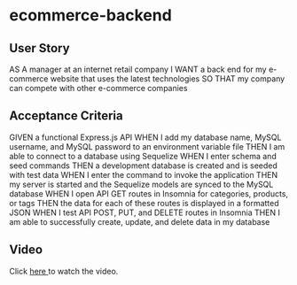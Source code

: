 # ecommerce-backend

## User Story

AS A manager at an internet retail company I WANT a back end for my e-commerce website that uses the latest technologies SO THAT my company can compete with other e-commerce companies

## Acceptance Criteria

GIVEN a functional Express.js API WHEN I add my database name, MySQL username, and MySQL password to an environment variable file THEN I am able to connect to a database using Sequelize WHEN I enter schema and seed commands THEN a development database is created and is seeded with test data WHEN I enter the command to invoke the application THEN my server is started and the Sequelize models are synced to the MySQL database WHEN I open API GET routes in Insomnia for categories, products, or tags THEN the data for each of these routes is displayed in a formatted JSON WHEN I test API POST, PUT, and DELETE routes in Insomnia THEN I am able to successfully create, update, and delete data in my database

## Video

Click <a href="https://drive.google.com/file/d/1jT0JjVQd1uHlTVBcYLqoGOQ0MM6r_DbR/view?usp=sharing">here </a> to watch the video.
